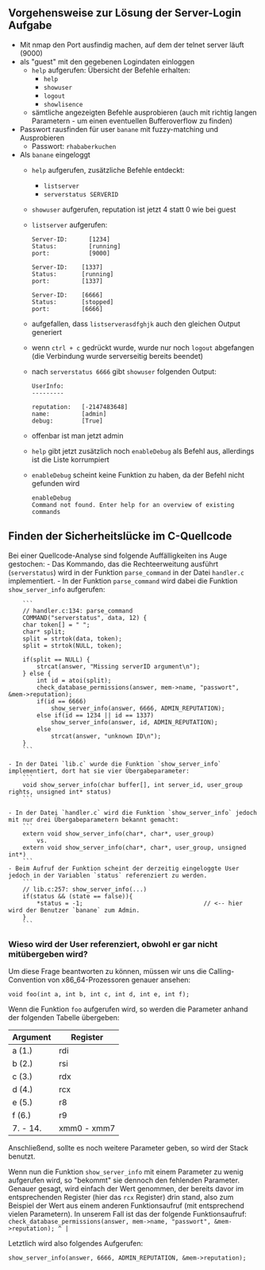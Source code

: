 ## Vorgehensweise zur Lösung der Server-Login Aufgabe

- Mit nmap den Port ausfindig machen, auf dem der telnet server läuft (9000)
- als "guest" mit den gegebenen Logindaten einloggen
    - `help` aufgerufen: Übersicht der Befehle erhalten:
        - `help`
        - `showuser`
        - `logout`
        - `showlisence`
    - sämtliche angezeigten Befehle ausprobieren (auch mit richtig langen
      Parametern - um einen eventuellen Bufferoverflow zu finden)
- Passwort rausfinden für user `banane` mit fuzzy-matching und Ausprobieren
    - Passwort: `rhababerkuchen`
- Als `banane` eingeloggt
    - `help` aufgerufen, zusätzliche Befehle entdeckt:
        - `listserver`
        - `serverstatus SERVERID`
    - `showuser` aufgerufen, reputation ist jetzt 4 statt 0 wie bei guest
    - `listserver` aufgerufen:

        ```
        Server-ID:      [1234]
        Status:         [running]
        port:           [9000]

        Server-ID:    [1337]
        Status:       [running]
        port:         [1337]

        Server-ID:    [6666]
        Status:       [stopped]
        port:         [6666]
        ```

    - aufgefallen, dass `listserverasdfghjk` auch den gleichen Output generiert
    - wenn `ctrl + c` gedrückt wurde, wurde nur noch `logout` abgefangen (die Verbindung wurde serverseitig bereits beendet)
    - nach `serverstatus 6666` gibt `showuser` folgenden Output:

        ```
        UserInfo:
        ---------

        reputation:   [-2147483648]
        name:         [admin]
        debug:        [True]
        ```
    - offenbar ist man jetzt admin
    - `help` gibt jetzt zusätzlich noch `enableDebug` als Befehl aus,
      allerdings ist die Liste korrumpiert
    - `enableDebug` scheint keine Funktion zu haben, da der Befehl nicht
      gefunden wird

      ```
      enableDebug
      Command not found. Enter help for an overview of existing commands
      ```
      
## Finden der Sicherheitslücke im C-Quellcode

Bei einer Quellcode-Analyse sind folgende Auffälligkeiten ins Auge gestochen:
    - Das Kommando, das die Rechteerweitung ausführt (`serverstatus`) wird in der Funktion `parse_command` in der Datei `handler.c` implementiert.
    - In der Funktion `parse_command` wird dabei die Funktion `show_server_info` aufgerufen:

        ```
        // handler.c:134: parse_command
        COMMAND("serverstatus", data, 12) {
        char token[] = " ";
        char* split;
        split = strtok(data, token);
        split = strtok(NULL, token);

        if(split == NULL) {
            strcat(answer, "Missing serverID argument\n");
        } else {
            int id = atoi(split);
            check_database_permissions(answer, mem->name, "passwort", &mem->reputation);
            if(id == 6666)
                show_server_info(answer, 6666, ADMIN_REPUTATION);
            else if(id == 1234 || id == 1337)
                show_server_info(answer, id, ADMIN_REPUTATION);
            else
                strcat(answer, "unknown ID\n");
        }
        ```
        
    - In der Datei `lib.c` wurde die Funktion `show_server_info` implementiert, dort hat sie vier Übergabeparameter: 
        ```
        void show_server_info(char buffer[], int server_id, user_group rights, unsigned int* status)
        ```
        
    - In der Datei `handler.c` wird die Funktion `show_server_info` jedoch mit nur drei Übergabeparametern bekannt gemacht: 
        ```
        extern void show_server_info(char*, char*, user_group)
            vs.
        extern void show_server_info(char*, char*, user_group, unsigned int*)
        ```
    - Beim Aufruf der Funktion scheint der derzeitig eingeloggte User jedoch in der Variablen `status` referenziert zu werden.
        ```
        // lib.c:257: show_server_info(...)
        if(status && (state == false)){
            *status = -1;                                  // <-- hier wird der Benutzer `banane` zum Admin.
        }
        ```

### Wieso wird der User referenziert, obwohl er gar nicht mitübergeben wird?

Um diese Frage beantworten zu können, müssen wir uns die Calling-Convention von x86_64-Prozessoren genauer ansehen:

```
void foo(int a, int b, int c, int d, int e, int f);
```

Wenn die Funktion `foo` aufgerufen wird, so werden die Parameter anhand der folgenden Tabelle übergeben:

| Argument | Register |
| -------- | -------- |
| a (1.)   | rdi      |
| b (2.)   | rsi      |
| c (3.)   | rdx      |
| d (4.)   | rcx      |
| e (5.)   | r8       |
| f (6.)   | r9       |
| 7. - 14. | xmm0 - xmm7 |

Anschließend, sollte es noch weitere Parameter geben, so wird der Stack benutzt.

Wenn nun die Funktion `show_server_info` mit einem Parameter zu wenig aufgerufen wird,
so "bekommt" sie dennoch den fehlenden Parameter. Genauer gesagt, wird einfach der Wert genommen, der bereits davor im entsprechenden Register (hier das `rcx` Register) drin stand, also zum Beispiel der Wert aus einem anderen Funktionsaufruf (mit entsprechend vielen Parametern).
In unserem Fall ist das der folgende Funktionsaufruf:
    ```
    check_database_permissions(answer, mem->name, "passwort", &mem->reputation);
                                                                     ^
                                                                     |
    ```
    
Letztlich wird also folgendes Aufgerufen:

```
show_server_info(answer, 6666, ADMIN_REPUTATION, &mem->reputation);
```
